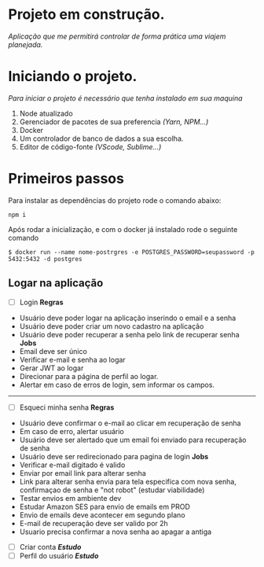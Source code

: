 
# Projeto em construção.

*Aplicação que me permitirá controlar de forma prática uma viajem planejada.*

# Iniciando o projeto.
*Para iniciar o projeto é necessário que tenha instalado em sua maquina*

 1. Node atualizado
 2. Gerenciador de pacotes de sua preferencia *(Yarn, NPM...)*
 3. Docker
 4. Um controlador de banco de dados a sua escolha.
 5. Editor de código-fonte *(VScode, Sublime...)*

# Primeiros passos
Para instalar as dependências do projeto rode o comando abaixo:

    npm i
Após rodar a inicialização, e com o docker já instalado rode o seguinte comando

    $ docker run --name nome-postrgres -e POSTGRES_PASSWORD=seupassword -p 5432:5432 -d postgres

 

## Logar na aplicação

 - [ ] Login
 **Regras**
 - Usuário deve poder logar na aplicação inserindo o email e a senha
 - Usuário deve poder criar um novo cadastro na aplicação
 - Usuário deve poder recuperar a senha pelo link de recuperar senha
 **Jobs**
 - Email deve ser único
 - Verificar e-mail e senha  ao logar
 - Gerar JWT ao logar
- Direcionar para a página de perfil ao logar.
-  Alertar em caso de erros de login, sem informar os campos.
 ***
 - [ ] Esqueci minha senha
  **Regras**
 - Usuário deve confirmar o e-mail ao clicar em recuperação de senha
 - Em caso de erro, alertar usuário
 - Usuário deve ser alertado que um email foi enviado para recuperação de senha
 - Usuário deve ser redirecionado para pagina de login
  **Jobs**
 - Verificar e-mail digitado é valido
 - Enviar por email link para alterar senha
 - Link para alterar senha envia para tela especifica com nova senha, confirmaçao de senha e "not robot" (estudar viabilidade)
- Testar envios em ambiente dev
 - Estudar Amazon SES para envio de emails em PROD
 - Envio de emails deve acontecer em segundo plano
 - E-mail de recuperação deve ser valido por 2h
 - Usuario precisa confirmar a nova senha ao apagar a antiga
  - [ ] Criar conta
  ***Estudo***
  - [ ] Perfil do usuário
   ***Estudo***
